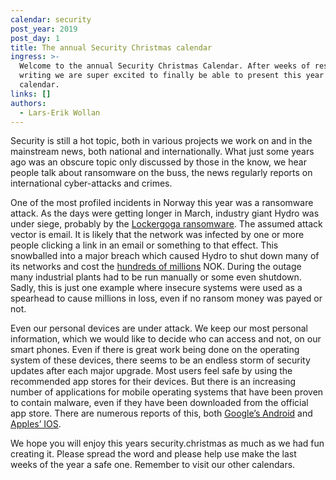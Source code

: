 ```yaml
---
calendar: security
post_year: 2019
post_day: 1
title: The annual Security Christmas calendar
ingress: >-
  Welcome to the annual Security Christmas Calendar. After weeks of research and
  writing we are super excited to finally be able to present this year's
  calendar. 
links: []
authors:
  - Lars-Erik Wollan
---
```

Security is still a hot topic, both in various projects we work on and in the mainstream news, both national and internationally. What just some years ago was an obscure topic only discussed by those in the know, we hear people talk about ransomware on the buss, the news regularly reports on international cyber-attacks and crimes.

One of the most profiled incidents in Norway this year was a ransomware attack. As the days were getting longer in March, industry giant Hydro was under siege, probably by the [Lockergoga ransomware](https://www.trendmicro.com/vinfo/us/security/news/cyber-attacks/what-you-need-to-know-about-the-lockergoga-ransomware/). The assumed attack vector is email. It is likely that the network was infected by one or more people clicking a link in an email or something to that effect. This snowballed into a major breach which caused Hydro to shut down many of its networks and cost the [hundreds of millions](https://www.hydro.com/en-NO/media/news/2019/operational-and-market-update-first-quarter-2019-alunorte-and-cyber-attack-lower-overall-production-levels/) NOK. During the outage many industrial plants had to be run manually or some even shutdown. Sadly, this is just one example where insecure systems were used as a spearhead to cause millions in loss, even if no ransom money was payed or not.

Even our personal devices are under attack. We keep our most personal information, which we would like to decide who can access and not, on our smart phones. Even if there is great work being done on the operating system of these devices, there seems to be an endless storm of security updates after each major upgrade. Most users feel safe by using the recommended app stores for their devices. But there is an increasing number of applications for mobile operating systems that have been proven to contain malware, even if they have been downloaded from the official app store. There are numerous reports of this, both [Google’s Android](https://www.symantec.com/blogs/threat-intelligence/xhelper-android-malware) and [Apples’ IOS](https://www.wandera.com/mobile-security/ios-trojan-malware/).

We hope you will enjoy this years security.christmas as much as we had fun creating it. Please spread the word and please help use make the last weeks of the year a safe one.
Remember to visit our other calendars.
